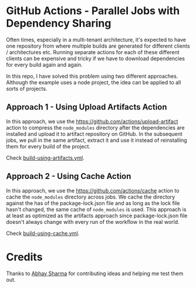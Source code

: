 # GitHub Actions - Parallel Jobs with Dependency Sharing

Often times, especially in a multi-tenant architecture, it's expected to have one repository from where multiple builds are generated for different clients / architectures etc. Running separate actions for each of these different clients can be expensive and tricky if we have to download dependencies for every build again and again.

In this repo, I have solved this problem using two different approaches. Although the example uses a node project, the idea can be applied to all sorts of projects.

## Approach 1 - Using Upload Artifacts Action

In this approach, we use the https://github.com/actions/upload-artifact action to compress the `node_modules` directory after the dependencies are installed and upload it to artifact repository on GitHub. In the subsequent jobs, we pull in the same artifact, extract it and use it instead of reinstalling them for every build of the project.

Check [build-using-artifacts.yml](./.github/workflows/build-using-artifacts.yml).

## Approach 2 - Using Cache Action

In this approach, we use the https://github.com/actions/cache action to cache the `node_modules` directory across jobs. We cache the directory against the has of the package-lock.json file and as long as the lock file hasn't changed, the same cache of `node_modules` is used.
This approach is at least as optimized as the artifacts approach since package-lock.json file doesn't always change with every run of the workflow in the real world.

Check [build-using-cache.yml](./.github/workflows/build-using-cache.yml).

# Credits
Thanks to [Abhay Sharma](https://github.com/Daggron) for contributing ideas and helping me test them out.
